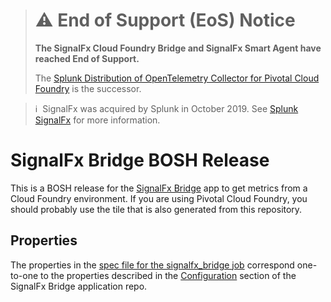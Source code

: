 > # :warning: End of Support (EoS) Notice
> **The SignalFx Cloud Foundry Bridge and SignalFx Smart Agent have reached End of Support.**
>
> The [Splunk Distribution of OpenTelemetry Collector for Pivotal Cloud Foundry](https://github.com/signalfx/splunk-otel-collector/tree/main/deployments/cloudfoundry) is the successor.

>ℹ️&nbsp;&nbsp;SignalFx was acquired by Splunk in October 2019. See [Splunk SignalFx](https://www.splunk.com/en_us/investor-relations/acquisitions/signalfx.html) for more information.

# SignalFx Bridge BOSH Release

This is a BOSH release for the [SignalFx
Bridge](https://github.com/signalfx/signalfx-cloudfoundry-bridge) app to get metrics from a
Cloud Foundry environment.  If you are using Pivotal Cloud Foundry, you should
probably use the tile that is also generated from this repository.


## Properties

The properties in the [spec file for the signalfx_bridge
job](https://github.com/signalfx/signalfx-cloudfoundry-bridge-boshrelease/blob/master/jobs/signalfx-bridge/spec)
correspond one-to-one to the properties described in the
[Configuration](https://github.com/signalfx/signalfx-cloudfoundry-bridge#configuration)
section of the SignalFx Bridge application repo.

